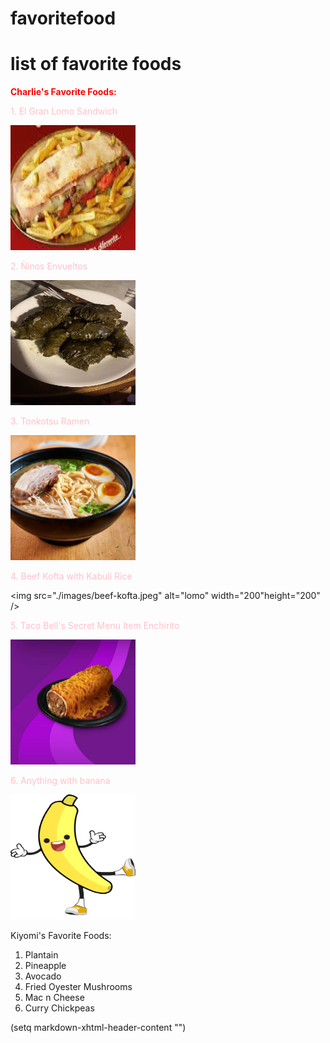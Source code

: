 # favoritefood
<h1>list of favorite foods</h1>

<em>Charlie's Favorite Foods:</em>
<br />

<s>1. El Gran Lomo Sandwich</s>

<img src="./images/el-gran-lomo.jpeg" alt="lomo" width="200" height="200" />

<span style="color:pink">2. Ñinos Envueltos</span>

<img src="./images/ninos-envueltos.jpeg" alt="lomo" width="200" height="200" />

<span style="color:pink">3. Tonkotsu Ramen</span>

<img src="./images/tonkotsu-ramen.jpeg" alt="lomo" width="200" height="200" />

<span style="color:pink">4. Beef Kofta with Kabuli Rice</span>

<img src="./images/beef-kofta.jpeg" alt="lomo" width="200"height="200" />

<span style="color:pink">5. Taco Bell's Secret Menu Item Enchirito</span>

<img src="./images/enchirito.jpeg" alt="lomo" width="200" height="200" />

<span style="color:pink">6. Anything with banana</span>

<img src="./images/bananaman.png" alt="lomo" width="200" height="200" />


Kiyomi's Favorite Foods: 
<br />

1. Plantain 
2. Pineapple
3. Avocado
4. Fried Oyester Mushrooms
5. Mac n Cheese
6. Curry Chickpeas

(setq markdown-xhtml-header-content
      "<style type='text/css'>
s { text-decoration:none; } 
em { font-style: normal; font-weight: bold; }
s { color: pink }
em { color: red }
</style>")